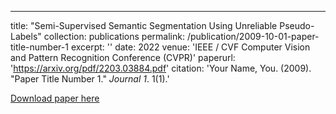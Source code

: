 ---
title: "Semi-Supervised Semantic Segmentation Using Unreliable Pseudo-Labels"
collection: publications
permalink: /publication/2009-10-01-paper-title-number-1
excerpt: ''
date: 2022
venue: 'IEEE / CVF Computer Vision and Pattern Recognition Conference (CVPR)'
paperurl: 'https://arxiv.org/pdf/2203.03884.pdf'
citation: 'Your Name, You. (2009). &quot;Paper Title Number 1.&quot; <i>Journal 1</i>. 1(1).'


[Download paper here](http://academicpages.github.io/files/paper1.pdf)
